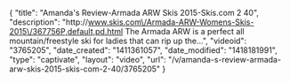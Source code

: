 {
    "title": "Amanda's Review-Armada ARW Skis 2015-Skis.com 2 40",
    "description": "http:\/\/www.skis.com\/Armada-ARW-Womens-Skis-2015\/367756P,default,pd.html The Armada ARW is a perfect all mountain\/freestyle ski for ladies that can rip up the...",
    "videoid": "3765205",
    "date_created": "1411361057",
    "date_modified": "1418181991",
    "type": "captivate",
    "layout": "video",
    "url": "\/v\/amanda-s-review-armada-arw-skis-2015-skis-com-2-40\/3765205"
}